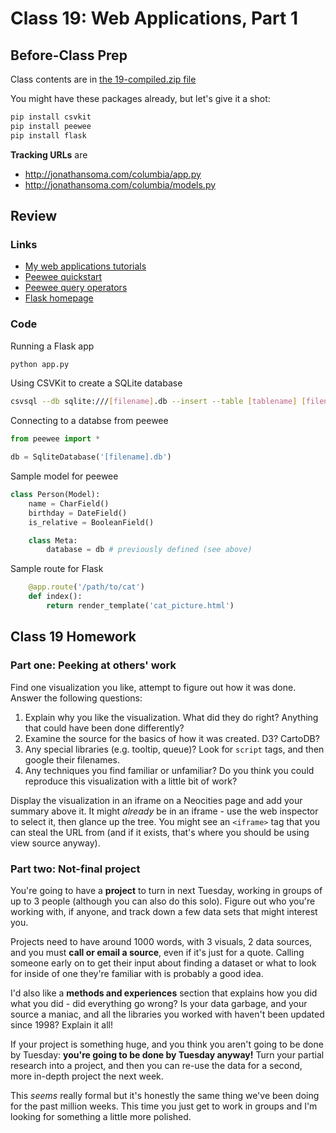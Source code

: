 # Class 19: Web Applications, Part 1


## Before-Class Prep

Class contents are in [the 19-compiled.zip file](https://github.com/jsoma/storytelling-2015/raw/master/class-19-20/19-compiled.zip)

You might have these packages already, but let's give it a shot:

````bash
pip install csvkit
pip install peewee
pip install flask
````

**Tracking URLs** are

* http://jonathansoma.com/columbia/app.py
* http://jonathansoma.com/columbia/models.py

## Review

### Links

* [My web applications tutorials](http://jonathansoma.com/tutorials/webapps/)
* [Peewee quickstart](http://docs.peewee-orm.com/en/latest/peewee/quickstart.html#quickstart)
* [Peewee query operators](http://docs.peewee-orm.com/en/latest/peewee/querying.html#query-operators)
* [Flask homepage](http://flask.pocoo.org/)

### Code

Running a Flask app
    
````bash
python app.py
````

Using CSVKit to create a SQLite database

````bash
csvsql --db sqlite:///[filename].db --insert --table [tablename] [filename].csv
````

Connecting to a databse from peewee

````python
from peewee import *

db = SqliteDatabase('[filename].db')
````

Sample model for peewee

````python
class Person(Model):
    name = CharField()
    birthday = DateField()
    is_relative = BooleanField()

    class Meta:
        database = db # previously defined (see above)
````

Sample route for Flask

````python
    @app.route('/path/to/cat')
    def index():
        return render_template('cat_picture.html')
````

## Class 19 Homework

### Part one: Peeking at others' work

Find one visualization you like, attempt to figure out how it was done. Answer the following questions:

1. Explain why you like the visualization. What did they do right? Anything that could have been done differently?
2. Examine the source for the basics of how it was created. D3? CartoDB?
3. Any special libraries (e.g. tooltip, queue)? Look for `script` tags, and then google their filenames.
4. Any techniques you find familiar or unfamiliar? Do you think you could reproduce this visualization with a little bit of work?

Display the visualization in an iframe on a Neocities page and add your summary above it. It might *already* be in an iframe - use the web inspector to select it, then glance up the tree. You might see an `<iframe>` tag that you can steal the URL from (and if it exists, that's where you should be using view source anyway).

### Part two: Not-final project

You're going to have a **project** to turn in next Tuesday, working in groups of up to 3 people (although you can also do this solo). Figure out who you're working with, if anyone, and track down a few data sets that might interest you.

Projects need to have around 1000 words, with 3 visuals, 2 data sources, and you must **call or email a source**, even if it's just for a quote. Calling someone early on to get their input about finding a dataset or what to look for inside of one they're familiar with is probably a good idea.

I'd also like a **methods and experiences** section that explains how you did what you did - did everything go wrong? Is your data garbage, and your source a maniac, and all the libraries you worked with haven't been updated since 1998? Explain it all!

If your project is something huge, and you think you aren't going to be done by Tuesday: **you're going to be done by Tuesday anyway!** Turn your partial research into a project, and then you can re-use the data for a second, more in-depth project the next week.

This *seems* really formal but it's honestly the same thing we've been doing for the past million weeks. This time you just get to work in groups and I'm looking for something a little more polished.